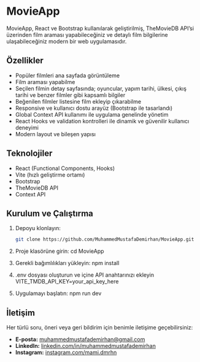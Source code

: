 # MovieApp

MovieApp, React ve Bootstrap kullanılarak geliştirilmiş, TheMovieDB API’si üzerinden film araması yapabileceğiniz ve detaylı film bilgilerine ulaşabileceğiniz modern bir web uygulamasıdır.

## Özellikler

- Popüler filmleri ana sayfada görüntüleme  
- Film araması yapabilme  
- Seçilen filmin detay sayfasında; oyuncular, yapım tarihi, ülkesi, çıkış tarihi ve benzer filmler gibi kapsamlı bilgiler  
- Beğenilen filmler listesine film ekleyip çıkarabilme  
- Responsive ve kullanıcı dostu arayüz (Bootstrap ile tasarlandı)  
- Global Context API kullanımı ile uygulama genelinde yönetim  
- React Hooks ve validation kontrolleri ile dinamik ve güvenilir kullanıcı deneyimi  
- Modern layout ve bileşen yapısı  

## Teknolojiler

- React (Functional Components, Hooks)
- Vite (hızlı geliştirme ortamı) 
- Bootstrap  
- TheMovieDB API  
- Context API  

## Kurulum ve Çalıştırma

1. Depoyu klonlayın:  
   ```bash
   git clone https://github.com/MuhammedMustafaDemirhan/MovieApp.git
   
2. Proje klasörüne girin:
   cd MovieApp

3. Gerekli bağımlılıkları yükleyin:
   npm install

4. .env dosyası oluşturun ve içine API anahtarınızı ekleyin
  VITE_TMDB_API_KEY=your_api_key_here

5. Uygulamayı başlatın:
   npm run dev

## İletişim

Her türlü soru, öneri veya geri bildirim için benimle iletişime geçebilirsiniz:

- **E-posta:** [muhammedmustafademirhan@gmail.com](mailto:muhammedmustafademirhan@gmail.com)
- **LinkedIn:** [linkedin.com/in/muhammedmustafademirhan](https://www.linkedin.com/in/muhammedmustafademirhan/)  
- **Instagram:** [instagram.com/mami.dmrhn](https://www.instagram.com/mami.dmrhn/)
